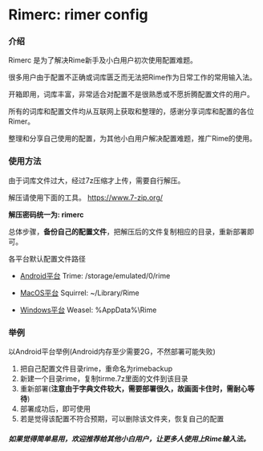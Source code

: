 
# Rimerc: rimer config

### 介绍
Rimerc 是为了解决Rime新手及小白用户初次使用配置难题。

很多用户由于配置不正确或词库匮乏而无法把Rime作为日常工作的常用输入法。

开箱即用，词库丰富，非常适合对配置不是很熟悉或不愿折腾配置文件的用户。

所有的词库和配置文件均从互联网上获取和整理的，感谢分享词库和配置的各位Rimer。

整理和分享自己使用的配置，为其他小白用户解决配置难题，推广Rime的使用。


### 使用方法
由于词库文件过大，经过7z压缩才上传，需要自行解压。

解压请使用下面的工具。
https://www.7-zip.org/

**解压密码统一为: rimerc**

总体步骤，**备份自己的配置文件**，把解压后的文件复制相应的目录，重新部署即可。

各平台默认配置文件路径

- [Android平台](https://github.com/osfans/trime)
Trime: /storage/emulated/0/rime

- [MacOS平台](https://github.com/rime/squirrel)
Squirrel: ~/Library/Rime

- [Windows平台](https://github.com/rime/weasel)
Weasel: %AppData%\Rime


### 举例
以Android平台举例(Android内存至少需要2G，不然部署可能失败)
1. 把自己配置文件目录rime，重命名为rimebackup
2. 新建一个目录rime，复制tirme.7z里面的文件到该目录
3. 重新部署(**注意由于字典文件较大，需要部署很久，故画面卡住时，需耐心等待**)
4. 部署成功后，即可使用
5. 若是觉得该配置不符合预期，可以删除该文件夹，恢复自己的配置

##### 如果觉得简单易用，欢迎推荐给其他小白用户，让更多人使用上Rime输入法。
